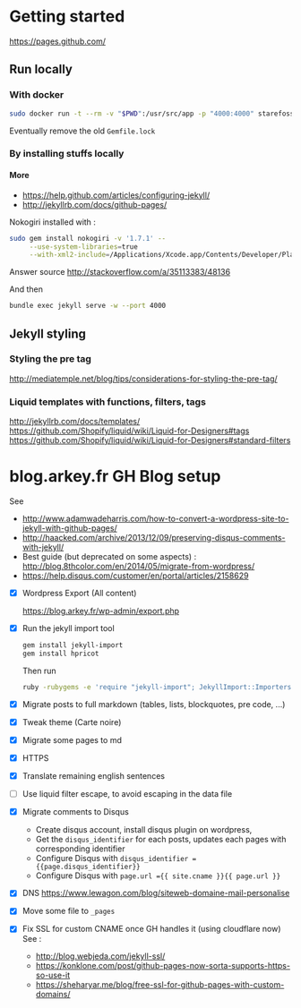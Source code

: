 # Getting started
https://pages.github.com/


## Run locally

### With docker

```sh
sudo docker run -t --rm -v "$PWD":/usr/src/app -p "4000:4000" starefossen/github-pages
```

Eventually remove the old `Gemfile.lock`

### By installing stuffs locally
#### More
* https://help.github.com/articles/configuring-jekyll/
* http://jekyllrb.com/docs/github-pages/

Nokogiri installed with :

```sh
sudo gem install nokogiri -v '1.7.1' --                                \
     --use-system-libraries=true                                       \
     --with-xml2-include=/Applications/Xcode.app/Contents/Developer/Platforms/MacOSX.platform/Developer/SDKs/MacOSX10.12.sdk/usr/include/libxml2
```

Answer source http://stackoverflow.com/a/35113383/48136

And then

```sh
bundle exec jekyll serve -w --port 4000
```

## Jekyll styling

### Styling the pre tag
http://mediatemple.net/blog/tips/considerations-for-styling-the-pre-tag/

### Liquid templates with functions, filters, tags
http://jekyllrb.com/docs/templates/
https://github.com/Shopify/liquid/wiki/Liquid-for-Designers#tags
https://github.com/Shopify/liquid/wiki/Liquid-for-Designers#standard-filters


# blog.arkey.fr GH Blog setup

See
* http://www.adamwadeharris.com/how-to-convert-a-wordpress-site-to-jekyll-with-github-pages/
* http://haacked.com/archive/2013/12/09/preserving-disqus-comments-with-jekyll/
* Best guide (but deprecated on some aspects) : http://blog.8thcolor.com/en/2014/05/migrate-from-wordpress/
* https://help.disqus.com/customer/en/portal/articles/2158629

- [x] Wordpress Export (All content)

    https://blog.arkey.fr/wp-admin/export.php

- [x] Run the jekyll import tool

    ```bash
    gem install jekyll-import
    gem install hpricot
    ```

    Then run

    ```bash
    ruby -rubygems -e 'require "jekyll-import"; JekyllImport::Importers::WordpressDotCom.run({ "source" => "wordpress.xml" })'
    ```

- [x] Migrate posts to full markdown (tables, lists, blockquotes, pre code, ...)
- [x] Tweak theme (Carte noire)
- [x] Migrate some pages to md
- [x] HTTPS
- [x] Translate remaining english sentences
- [ ] Use liquid filter escape, to avoid escaping in the data file
- [x] Migrate comments to Disqus
    * Create disqus account, install disqus plugin on wordpress,
    * Get the `disqus_identifier` for each posts, updates each pages with corresponding identifier
    * Configure Disqus with `disqus_identifier = {{page.disqus_identifier}}`
    * Configure Disqus with `page.url ={{ site.cname }}{{ page.url }}`
- [x] DNS
    https://www.lewagon.com/blog/siteweb-domaine-mail-personalise
- [x] Move some file to `_pages`
- [x] Fix SSL for custom CNAME once GH handles it (using cloudflare now)
    See :
    * http://blog.webjeda.com/jekyll-ssl/
    * https://konklone.com/post/github-pages-now-sorta-supports-https-so-use-it
    * https://sheharyar.me/blog/free-ssl-for-github-pages-with-custom-domains/
